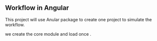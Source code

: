 ## Workflow in Angular

This project will use Anular package to create one project to simulate the workflow.

we create the core module and load once .
